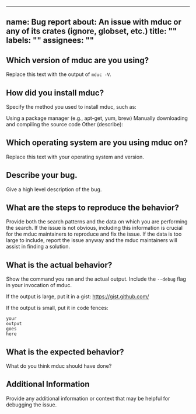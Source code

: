 <!-- /*************************
 *  Copyright (c) xTekC.      *
 *  Licensed under MPL-2.0.   *
 *  See LICENSE for details.  *
 *                            *
 ******************************/ -->

---
name: Bug report
about: An issue with mduc or any of its crates (ignore, globset, etc.)
title: ""
labels: ""
assignees: ""
---

## Which version of mduc are you using?

Replace this text with the output of `mduc -V`.

## How did you install mduc?

Specify the method you used to install mduc, such as:

Using a package manager (e.g., apt-get, yum, brew)
Manually downloading and compiling the source code
Other (describe):

## Which operating system are you using mduc on?

Replace this text with your operating system and version.

## Describe your bug.

Give a high level description of the bug.

## What are the steps to reproduce the behavior?

Provide both the search patterns and the data on which you are performing the search. If the issue is not obvious, including this information is crucial for the mduc maintainers to reproduce and fix the issue. If the data is too large to include, report the issue anyway and the mduc maintainers will assist in finding a solution.

## What is the actual behavior?

Show the command you ran and the actual output. Include the `--debug` flag in
your invocation of mduc.

If the output is large, put it in a gist: https://gist.github.com/

If the output is small, put it in code fences:

```
your
output
goes
here
```

## What is the expected behavior?

What do you think mduc should have done?

## Additional Information

Provide any additional information or context that may be helpful for debugging the issue.

